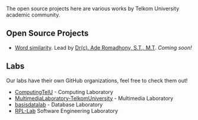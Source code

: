 The open source projects here are various works by Telkom University academic community.

## Open Source Projects

* [Word similarity](#). Lead by [Dr(c). Ade Romadhony, S.T., M.T](https://github.com/aromadhony). _Coming soon!_

## Labs

Our labs have their own GitHub organizations, feel free to check them out!

* [ComputingTelU](https://github.com/ComputingTelU) - Computing Laboratory
* [MultimediaLaboratory-TelkomUniversity](https://github.com/MultimediaLaboratory-TelkomUniversity) - Multimedia Laboratory
* [basisdatalab](https://github.com/basisdatalab) - Database Laboratory
* [RPL-Lab](https://github.com/f201) Software Engineering Laboratory
